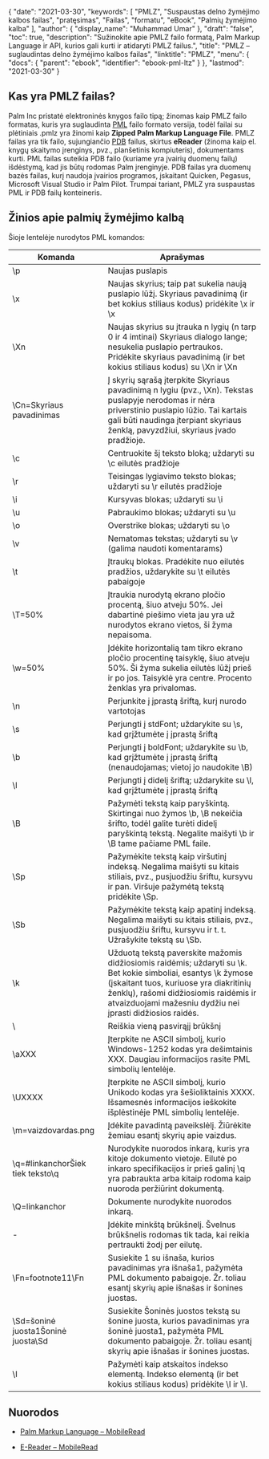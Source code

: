 {
  "date": "2021-03-30",
  "keywords": [
"PMLZ",
"Suspaustas delno žymėjimo kalbos failas",
"pratęsimas",
"Failas",
"formatu",
"eBook",
"Palmių žymėjimo kalba"
],
  "author": {
    "display_name": "Muhammad Umar"
},
  "draft": "false",
  "toc": true,
  "description": "Sužinokite apie PMLZ failo formatą, Palm Markup Language ir API, kurios gali kurti ir atidaryti PMLZ failus.",
  "title": "PMLZ – suglaudintas delno žymėjimo kalbos failas",
  "linktitle": "PMLZ",
  "menu": {
    "docs": {
      "parent": "ebook",
      "identifier": "ebook-pml-ltz"
}
},
  "lastmod": "2021-03-30"
}

## Kas yra PMLZ failas?

Palm Inc pristatė elektroninės knygos failo tipą; žinomas kaip PMLZ failo formatas, kuris yra suglaudinta [PML](/ebook/pml/) failo formato versija, todėl failai su plėtiniais .pmlz yra žinomi kaip **Zipped Palm Markup Language File**. PMLZ failas yra tik failo, sujungiančio [PDB](/programming/pdb/) failus, skirtus **eReader** (žinoma kaip el. knygų skaitymo įrenginys, pvz., planšetinis kompiuteris), dokumentams kurti. PML failas suteikia PDB failo (kuriame yra įvairių duomenų failų) išdėstymą, kad jis būtų rodomas Palm įrenginyje. PDB failas yra duomenų bazės failas, kurį naudoja įvairios programos, įskaitant Quicken, Pegasus, Microsoft Visual Studio ir Palm Pilot. Trumpai tariant, PMLZ yra suspaustas PML ir PDB failų konteineris.


## Žinios apie palmių žymėjimo kalbą
Šioje lentelėje nurodytos PML komandos:

|Komanda|Aprašymas|
---|---|
| \p | Naujas puslapis |
| \x | Naujas skyrius; taip pat sukelia naują puslapio lūžį. Skyriaus pavadinimą (ir bet kokius stiliaus kodus) pridėkite \x ir \x |
| \Xn | Naujas skyrius su įtrauka n lygių (n tarp 0 ir 4 imtinai) Skyriaus dialogo lange; nesukelia puslapio pertraukos. Pridėkite skyriaus pavadinimą (ir bet kokius stiliaus kodus) su \Xn ir \Xn |
| \Cn=Skyriaus pavadinimas | Į skyrių sąrašą įterpkite Skyriaus pavadinimą n lygiu (pvz., \Xn). Tekstas puslapyje nerodomas ir nėra priverstinio puslapio lūžio. Tai kartais gali būti naudinga įterpiant skyriaus ženklą, pavyzdžiui, skyriaus įvado pradžioje. |
| \c | Centruokite šį teksto bloką; uždaryti su \c eilutės pradžioje |
| \r | Teisingas lygiavimo teksto blokas; uždaryti su \r eilutės pradžioje |
| \i | Kursyvas blokas; uždaryti su \i |
| \u | Pabraukimo blokas; uždaryti su \u |
| \o | Overstrike blokas; uždaryti su \o |
| \v | Nematomas tekstas; uždaryti su \v (galima naudoti komentarams) |
| \t | Įtraukų blokas. Pradėkite nuo eilutės pradžios, uždarykite su \t eilutės pabaigoje |
| \T=50% | Įtraukia nurodytą ekrano pločio procentą, šiuo atveju 50%. Jei dabartinė piešimo vieta jau yra už nurodytos ekrano vietos, ši žyma nepaisoma. |
| \w=50% | Įdėkite horizontalią tam tikro ekrano pločio procentinę taisyklę, šiuo atveju 50%. Ši žyma sukelia eilutės lūžį prieš ir po jos. Taisyklė yra centre. Procento ženklas yra privalomas. |
| \n | Perjunkite į įprastą šriftą, kurį nurodo vartotojas |
| \s | Perjungti į stdFont; uždarykite su \s, kad grįžtumėte į įprastą šriftą |
| \b | Perjungti į boldFont; uždarykite su \b, kad grįžtumėte į įprastą šriftą (nenaudojamas; vietoj jo naudokite \B) |
| \l | Perjungti į didelį šriftą; uždarykite su \l, kad grįžtumėte į įprastą šriftą |
| \B | Pažymėti tekstą kaip paryškintą. Skirtingai nuo žymos \b, \B nekeičia šrifto, todėl galite turėti didelį paryškintą tekstą. Negalite maišyti \b ir \B tame pačiame PML faile. |
| \Sp | Pažymėkite tekstą kaip viršutinį indeksą. Negalima maišyti su kitais stiliais, pvz., pusjuodžiu šriftu, kursyvu ir pan. Viršuje pažymėtą tekstą pridėkite \Sp. |
| \Sb | Pažymėkite tekstą kaip apatinį indeksą. Negalima maišyti su kitais stiliais, pvz., pusjuodžiu šriftu, kursyvu ir t. t. Užrašykite tekstą su \Sb. |
| \k | Užduotą tekstą paverskite mažomis didžiosiomis raidėmis; uždaryti su \k. Bet kokie simboliai, esantys \k žymose (įskaitant tuos, kuriuose yra diakritinių ženklų), rašomi didžiosiomis raidėmis ir atvaizduojami mažesniu dydžiu nei įprasti didžiosios raidės. |
| \\ | Reiškia vieną pasvirąjį brūkšnį |
| \aXXX | Įterpkite ne ASCII simbolį, kurio Windows-1252 kodas yra dešimtainis XXX. Daugiau informacijos rasite PML simbolių lentelėje. |
| \UXXXX | Įterpkite ne ASCII simbolį, kurio Unikodo kodas yra šešioliktainis XXXX. Išsamesnės informacijos ieškokite išplėstinėje PML simbolių lentelėje. |
| \m=vaizdovardas.png | Įdėkite pavadintą paveikslėlį. Žiūrėkite žemiau esantį skyrių apie vaizdus. |
| \q=#linkanchorŠiek tiek teksto\q | Nurodykite nuorodos inkarą, kuris yra kitoje dokumento vietoje. Eilutė po inkaro specifikacijos ir prieš galinį \q yra pabraukta arba kitaip rodoma kaip nuoroda peržiūrint dokumentą. |
| \Q=linkanchor | Dokumente nurodykite nuorodos inkarą. |
| \- | Įdėkite minkštą brūkšnelį. Švelnus brūkšnelis rodomas tik tada, kai reikia pertraukti žodį per eilutę. |
| \Fn=footnote11\Fn | Susiekite 1 su išnaša, kurios pavadinimas yra išnaša1, pažymėta PML dokumento pabaigoje. Žr. toliau esantį skyrių apie išnašas ir šonines juostas. |
| \Sd=šoninė juosta1Šoninė juosta\Sd | Susiekite Šoninės juostos tekstą su šonine juosta, kurios pavadinimas yra šoninė juosta1, pažymėta PML dokumento pabaigoje. Žr. toliau esantį skyrių apie išnašas ir šonines juostas. |
| \I | Pažymėti kaip atskaitos indekso elementą. Indekso elementą (ir bet kokius stiliaus kodus) pridėkite \I ir \I.|


## Nuorodos

* [Palm Markup Language – MobileRead](https://wiki.mobileread.com/wiki/EReader)

* [E-Reader – MobileRead](https://en.wikipedia.org/wiki/E-reader)


